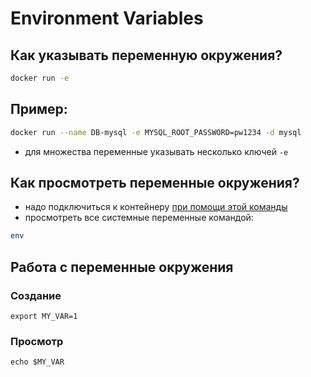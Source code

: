 # Environment Variables

## Как указывать переменную окружения?
```bash
docker run -e
```

## Пример:
```bash
docker run --name DB-mysql -e MYSQL_ROOT_PASSWORD=pw1234 -d mysql
```

- для множества переменные указывать несколько ключей `-e`

## Как просмотреть переменные окружения? 
- надо подключиться к контейнеру [при помощи этой команды](base-commands.md#подключение-к-контейнеру)
- просмотреть все системные переменные командой:
```bash 
env
``` 

## Работа с переменные окружения

### Создание
`export MY_VAR=1`

### Просмотр
`echo $MY_VAR`

